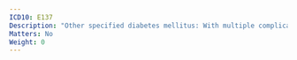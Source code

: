 ```yaml
---
ICD10: E137
Description: "Other specified diabetes mellitus: With multiple complications"
Matters: No
Weight: 0
---
```


